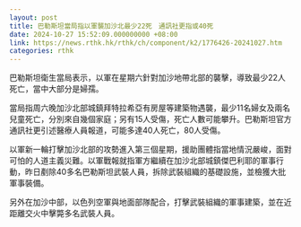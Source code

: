 ```yaml
---
layout: post
title: 巴勒斯坦當局指以軍襲加沙北最少22死　通訊社更指或40死
date: 2024-10-27 15:52:09.000000000 +08:00
link: https://news.rthk.hk/rthk/ch/component/k2/1776426-20241027.htm
categories: rthk
---
```


巴勒斯坦衛生當局表示，以軍在星期六針對加沙地帶北部的襲擊，導致最少22人死亡，當中大部分是婦孺。

當局指周六晚加沙北部城鎮拜特拉希亞有房屋等建築物遇襲，最少11名婦女及兩名兒童死亡，分別來自幾個家庭；另有15人受傷，死亡人數可能攀升。巴勒斯坦官方通訊社更引述醫療人員報道，可能多達40人死亡，80人受傷。 

以軍新一輪打擊加沙北部的攻勢進入第三個星期，援助團體指當地情況嚴峻，面對可怕的人道主義災難。以軍戰報就指軍方繼續在加沙北部城鎮傑巴利耶的軍事行動，昨日剷除40多名巴勒斯坦武裝人員，拆除武裝組織的基礎設施，並檢獲大批軍事裝備。

另外在加沙中部，以色列空軍與地面部隊配合，打擊武裝組織的軍事建築，並在近距離交火中擊斃多名武裝人員。
